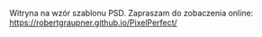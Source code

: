 Witryna na wzór szablonu PSD. Zapraszam do zobaczenia online: https://robertgraupner.github.io/PixelPerfect/
